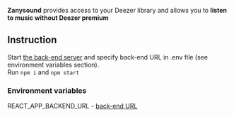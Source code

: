 **Zanysound** provides access to your Deezer library and allows you to **listen to music without Deezer premium**

## Instruction

Start [the back-end server](https://github.com/AndryHolovchak/zanysound-backend) and specify back-end URL in .env file (see environment variables section).
<br/>
Run `npm i` and `npm start`

### Environment variables

REACT_APP_BACKEND_URL - [back-end URL](https://github.com/AndryHolovchak/zanysound-backend)
